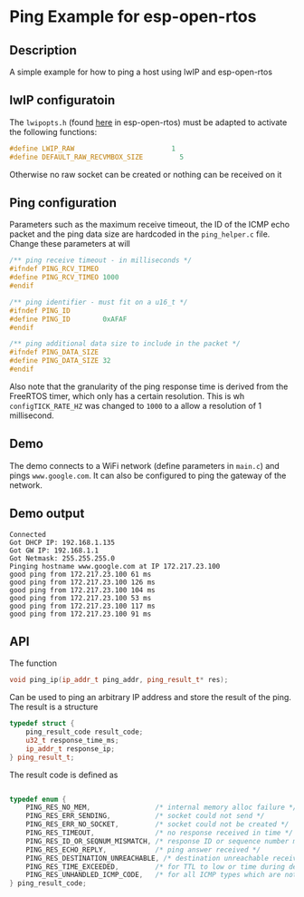 # Ping Example for esp-open-rtos 

## Description
A simple example for how to ping a host using lwIP and esp-open-rtos

## lwIP configuratoin

The `lwipopts.h` (found [here](https://github.com/SuperHouse/esp-open-rtos/blob/master/lwip/include/lwipopts.h) in esp-open-rtos) must be adapted to activate the following functions:

```cpp
#define LWIP_RAW                        1
#define DEFAULT_RAW_RECVMBOX_SIZE	      5
```

Otherwise no raw socket can be created or nothing can be received on it

## Ping configuration 

Parameters such as the maximum receive timeout, the ID of the ICMP echo packet and the ping data size are hardcoded in the `ping_helper.c` file. Change these parameters at will 

```cpp
/** ping receive timeout - in milliseconds */
#ifndef PING_RCV_TIMEO
#define PING_RCV_TIMEO 1000
#endif

/** ping identifier - must fit on a u16_t */
#ifndef PING_ID
#define PING_ID        0xAFAF
#endif

/** ping additional data size to include in the packet */
#ifndef PING_DATA_SIZE
#define PING_DATA_SIZE 32
#endif
```

Also note that the granularity of the ping response time is derived from the FreeRTOS timer, which only has a certain resolution. This is wh `configTICK_RATE_HZ` was changed to `1000` to a allow a resolution of 1 millisecond.

## Demo 

The demo connects to a WiFi network (define parameters in `main.c`) and pings `www.google.com`. It can also be configured to ping the gateway of the network.

## Demo output

```
Connected
Got DHCP IP: 192.168.1.135
Got GW IP: 192.168.1.1
Got Netmask: 255.255.255.0
Pinging hostname www.google.com at IP 172.217.23.100
good ping from 172.217.23.100 61 ms
good ping from 172.217.23.100 126 ms
good ping from 172.217.23.100 104 ms
good ping from 172.217.23.100 53 ms
good ping from 172.217.23.100 117 ms
good ping from 172.217.23.100 91 ms
```

## API 

The function 

```cpp
void ping_ip(ip_addr_t ping_addr, ping_result_t* res);
```

Can be used to ping an arbitrary IP address and store the result of the ping. The result is a structure 

```cpp
typedef struct {
    ping_result_code result_code;
    u32_t response_time_ms;
    ip_addr_t response_ip;
} ping_result_t;
```
The result code is defined as 

```cpp

typedef enum {
    PING_RES_NO_MEM,                /* internal memory alloc failure */
    PING_RES_ERR_SENDING,           /* socket could not send */
    PING_RES_ERR_NO_SOCKET,         /* socket could not be created */
    PING_RES_TIMEOUT,               /* no response received in time */
    PING_RES_ID_OR_SEQNUM_MISMATCH, /* response ID or sequence number mismatched */
    PING_RES_ECHO_REPLY,            /* ping answer received */
    PING_RES_DESTINATION_UNREACHABLE, /* destination unreachable received */
    PING_RES_TIME_EXCEEDED,         /* for TTL to low or time during defrag exceeded (see wiki) */
    PING_RES_UNHANDLED_ICMP_CODE,   /* for all ICMP types which are not specifically handled */
} ping_result_code;
```
